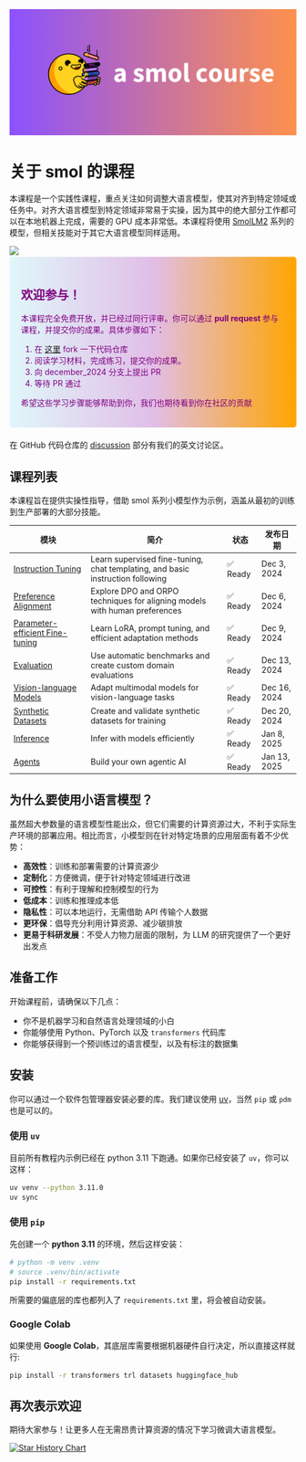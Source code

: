 ![smolcourse image](./banner.png)

# 关于 smol 的课程

本课程是一个实践性课程，重点关注如何调整大语言模型，使其对齐到特定领域或任务中。对齐大语言模型到特定领域非常易于实操，因为其中的绝大部分工作都可以在本地机器上完成，需要的 GPU 成本非常低。本课程将使用 [SmolLM2](https://github.com/huggingface/smollm/tree/main) 系列的模型，但相关技能对于其它大语言模型同样适用。

<a href="http://hf.co/join/discord">
<img src="https://img.shields.io/badge/Discord-7289DA?&logo=discord&logoColor=white"/>
</a>

<div style="background: linear-gradient(to right, #e0f7fa, #e1bee7, orange); padding: 20px; border-radius: 5px; margin-bottom: 20px; color: purple;">
    <h2>欢迎参与！</h2>
    <p>本课程完全免费开放，并已经过同行评审。你可以通过 <strong> pull request </strong> 参与课程，并提交你的成果。具体步骤如下：</p>
    <ol>
        <li>在 <a href="https://github.com/huggingface/smol-course/fork">这里</a> fork 一下代码仓库 </li>
        <li>阅读学习材料，完成练习，提交你的成果。</li>
        <li>向 december_2024 分支上提出 PR</li>
        <li>等待 PR 通过</li>
    </ol>
    <p>希望这些学习步骤能够帮助到你，我们也期待看到你在社区的贡献</p>
</div>

在 GitHub 代码仓库的 [discussion](https://github.com/huggingface/smol-course/discussions/2#discussion-7602932) 部分有我们的英文讨论区。

## 课程列表

本课程旨在提供实操性指导，借助 smol 系列小模型作为示例，涵盖从最初的训练到生产部署的大部分技能。



| 模块 | 简介 | 状态 | 发布日期  |
|--------|-------------|---------|--------------|
| [Instruction Tuning](./1_instruction_tuning) | Learn supervised fine-tuning, chat templating, and basic instruction following | ✅ Ready | Dec 3, 2024 |
| [Preference Alignment](./2_preference_alignment) | Explore DPO and ORPO techniques for aligning models with human preferences | ✅ Ready  | Dec 6, 2024 |
| [Parameter-efficient Fine-tuning](./3_parameter_efficient_finetuning) | Learn LoRA, prompt tuning, and efficient adaptation methods | ✅ Ready | Dec 9, 2024 |
| [Evaluation](./4_evaluation) | Use automatic benchmarks and create custom domain evaluations | ✅ Ready | Dec 13, 2024 |
| [Vision-language Models](./5_vision_language_models) | Adapt multimodal models for vision-language tasks | ✅ Ready | Dec 16, 2024 |
| [Synthetic Datasets](./6_synthetic_datasets) | Create and validate synthetic datasets for training | ✅ Ready | Dec 20, 2024 |
| [Inference](./7_inference) | Infer with models efficiently | ✅ Ready | Jan 8, 2025 |
| [Agents](./8_agents) | Build your own agentic AI | ✅ Ready | Jan 13, 2025 ||

## 为什么要使用小语言模型？

虽然超大参数量的语言模型性能出众，但它们需要的计算资源过大，不利于实际生产环境的部署应用。相比而言，小模型则在针对特定场景的应用层面有着不少优势：

- **高效性**：训练和部署需要的计算资源少
- **定制化**：方便微调，便于针对特定领域进行改进
- **可控性**：有利于理解和控制模型的行为
- **低成本**：训练和推理成本低
- **隐私性**：可以本地运行，无需借助 API 传输个人数据
- **更环保**：倡导充分利用计算资源、减少碳排放
- **更易于科研发展**：不受人力物力层面的限制，为 LLM 的研究提供了一个更好出发点

## 准备工作

开始课程前，请确保以下几点：

- 你不是机器学习和自然语言处理领域的小白
- 你能够使用 Python、PyTorch 以及 `transformers` 代码库
- 你能够获得到一个预训练过的语言模型，以及有标注的数据集

## 安装

你可以通过一个软件包管理器安装必要的库。我们建议使用 [uv](https://github.com/astral-sh/uv)，当然 `pip` 或 `pdm` 也是可以的。

### 使用 `uv`

目前所有教程内示例已经在 python 3.11 下跑通。如果你已经安装了 `uv`，你可以这样：

```bash
uv venv --python 3.11.0
uv sync
```

### 使用 `pip`

先创建一个 **python 3.11** 的环境，然后这样安装：

```bash
# python -m venv .venv
# source .venv/bin/activate
pip install -r requirements.txt
```
所需要的偏底层的库也都列入了 `requirements.txt` 里，将会被自动安装。

### Google Colab

如果使用 **Google Colab**，其底层库需要根据机器硬件自行决定，所以直接这样就行:

```bash
pip install -r transformers trl datasets huggingface_hub
```

## 再次表示欢迎

期待大家参与！让更多人在无需昂贵计算资源的情况下学习微调大语言模型。


[![Star History Chart](https://api.star-history.com/svg?repos=huggingface/smol-course&type=Date)](https://star-history.com/#huggingface/smol-course&Date)
